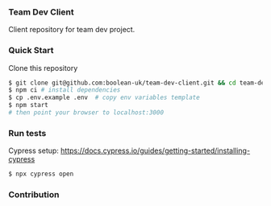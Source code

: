 ### Team Dev Client

Client repository for team dev project.

### Quick Start

Clone this repository

```sh
$ git clone git@github.com:boolean-uk/team-dev-client.git && cd team-dev-client
$ npm ci # install dependencies
$ cp .env.example .env  # copy env variables template
$ npm start
# then point your browser to localhost:3000
```

### Run tests

Cypress setup: https://docs.cypress.io/guides/getting-started/installing-cypress

```sh
$ npx cypress open
```

### Contribution

